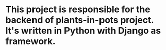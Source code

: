 # This project is responsible for the backend of plants-in-pots project. It's written in Python with Django as framework.
